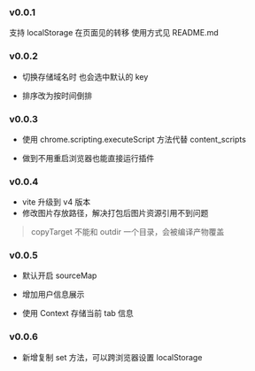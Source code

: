 ### v0.0.1

支持 localStorage 在页面见的转移
使用方式见 README.md

### v0.0.2

- 切换存储域名时 也会选中默认的 key

- 排序改为按时间倒排

### v0.0.3

- 使用 chrome.scripting.executeScript 方法代替 content_scripts

- 做到不用重启浏览器也能直接运行插件

### v0.0.4

- vite 升级到 v4 版本
- 修改图片存放路径，解决打包后图片资源引用不到问题

> copyTarget 不能和 outdir 一个目录，会被编译产物覆盖

### v0.0.5

- 默认开启 sourceMap

- 增加用户信息展示

- 使用 Context 存储当前 tab 信息

### v0.0.6

- 新增复制 set 方法，可以跨浏览器设置 localStorage
